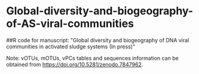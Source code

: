 # Global-diversity-and-biogeography-of-AS-viral-communities

##R code for manuscript: "Global diversity and biogeography of DNA viral communities in activated sludge systems (In press)"

Note: vOTUs, mOTUs, vPCs tables and sequences information can be obtained from https://doi.org/10.5281/zenodo.7847962.
